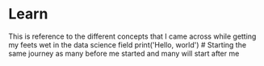# Learn
This is reference to the different concepts that I came across while getting my feets wet in the data science field 
print('Hello, world') # Starting the same journey as many before me started and many will start after me 
